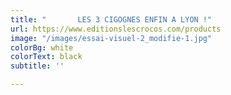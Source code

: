 ```yaml
---
title: "       LES 3 CIGOGNES ENFIN A LYON !"
url: https://www.editionslescrocos.com/products
image: "/images/essai-visuel-2_modifie-1.jpg"
colorBg: white
colorText: black
subtitle: ''

---
```

